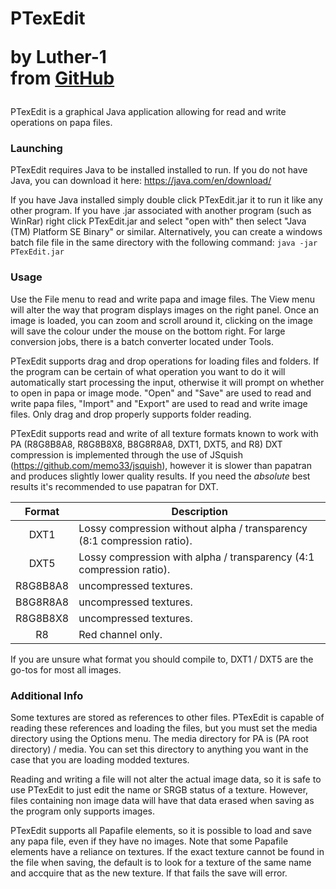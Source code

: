 <h1>
    PTexEdit
    <p>by Luther-1<br>from <a href="https://github.com/Luther-1/PTexEdit" target="_blank">GitHub</a></p>
</h1>
PTexEdit is a graphical Java application allowing for read and write operations on papa files.

### Launching
PTexEdit requires Java to be installed installed to run. If you do not have Java, you can download it here: https://java.com/en/download/

If you have Java installed simply double click PTexEdit.jar it to run it like any other program. If you have .jar associated with another program (such as WinRar) right click PTexEdit.jar and select "open with" then select "Java (TM) Platform SE Binary" or similar. Alternatively, you can create a windows batch file file in the same directory with the following command:
``java -jar PTexEdit.jar``

### Usage
Use the File menu to read and write papa and image files. The View menu will alter the way that program displays images on the right panel. Once an image is loaded, you can zoom and scroll around it, clicking on the image will save the colour under the mouse on the bottom right. For large conversion jobs, there is a batch converter located under Tools.

PTexEdit supports drag and drop operations for loading files and folders. If the program can be certain of what operation you want to do it will automatically start processing the input, otherwise it will prompt on whether to open in papa or image mode. "Open" and "Save" are used to read and write papa files, "Import" and "Export" are used to read and write image files. Only drag and drop properly supports folder reading.

PTexEdit supports read and write of all texture formats known to work with PA (R8G8B8A8, R8G8B8X8, B8G8R8A8, DXT1, DXT5, and R8) DXT compression is implemented through the use of JSquish (https://github.com/memo33/jsquish), however it is slower than papatran and produces slightly lower quality results. If you need the *absolute* best results it's recommended to use papatran for DXT.

Format | Description
:-:|-
DXT1 | Lossy compression without alpha / transparency (8:1 compression ratio).
DXT5 | Lossy compression with alpha / transparency (4:1 compression ratio).
R8G8B8A8 | uncompressed textures.
B8G8R8A8 | uncompressed textures.
R8G8B8X8 | uncompressed textures.
R8 | Red channel only.

If you are unsure what format you should compile to, DXT1 / DXT5 are the go-tos for most all images.

### Additional Info

Some textures are stored as references to other files. PTexEdit is capable of reading these references and loading the files, but you must set the media directory using the Options menu. The media directory for PA is (PA root directory) / media. You can set this directory to anything you want in the case that you are loading modded textures.
  
Reading and writing a file will not alter the actual image data, so it is safe to use PTexEdit to just edit the name or SRGB status of a texture. However, files containing non image data will have that data erased when saving as the program only supports images.

  
PTexEdit supports all Papafile elements, so it is possible to load and save any papa file, even if they have no images. Note that some Papafile elements have a reliance on textures. If the exact texture cannot be found in the file when saving, the default is to look for a texture of the same name and accquire that as the new texture. If that fails the save will error.